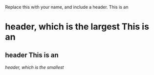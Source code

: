 Replace this with your name, and include a header.
This is an <h1> header, which is the largest
  This is an <h2> header
  This is an <h6> header, which is the smallest
